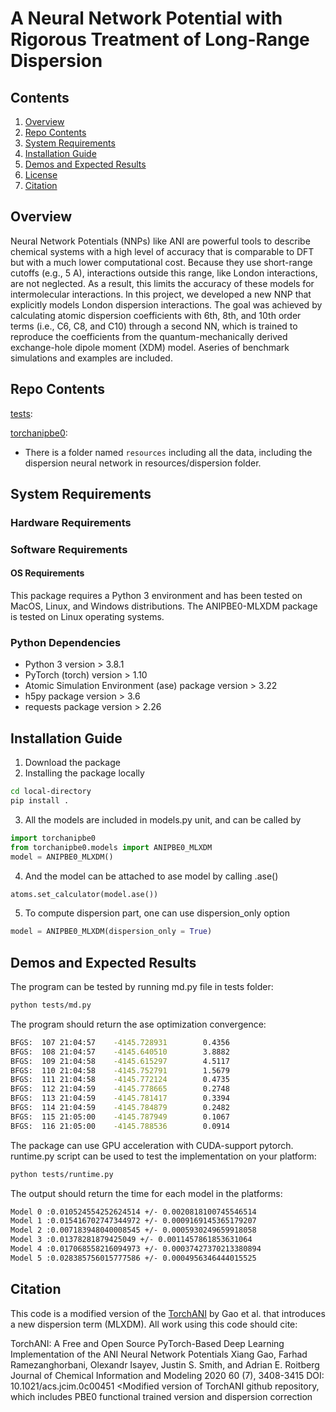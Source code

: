 # A Neural Network Potential with Rigorous Treatment of Long-Range Dispersion

## Contents
1. [Overview](#Overview)
2. [Repo Contents](#Repo-Contents)
3. [System Requirements](#System-Requirements)
4. [Installation Guide](#Installation-Guide)
5. [Demos and Expected Results](#Demos-and-Expected-Results)
6. [License](https://github.com/RowleyGroup/MLXDM/blob/main/LICENSE)
7. [Citation](#Citation)

## Overview
Neural Network Potentials (NNPs) like ANI are powerful tools to describe chemical systems with a high level of accuracy that is comparable to DFT but with a much lower computational cost. Because they use short-range cutoffs (e.g., 5 A), interactions outside this range, like London interactions, are not neglected. As a result, this limits the accuracy of these models for intermolecular interactions. In this project, we developed a new NNP that explicitly models London dispersion interactions. The goal was achieved by calculating atomic dispersion coefficients with 6th, 8th, and 10th order terms (i.e., C6, C8, and C10) through a second NN, which is trained to reproduce the coefficients from the quantum-mechanically derived exchange-hole dipole moment (XDM) model.
Aseries of benchmark simulations and examples are included.

## Repo Contents
[tests](https://github.com/RowleyGroup/MLXDM/tree/main/tests):

[torchanipbe0](https://github.com/RowleyGroup/MLXDM/tree/main/torchanipbe0): 
* There is a folder named ``` resources ``` including all the data, including the dispersion neural network in resources/dispersion folder.

## System Requirements
### Hardware Requirements

### Software Requirements
#### OS Requirements
This package requires a Python 3 environment and has been tested on  MacOS, Linux, and Windows distributions.
The ANIPBE0-MLXDM package is tested on Linux operating systems.

### Python Dependencies
* Python 3 version > 3.8.1
* PyTorch (torch) version > 1.10
* Atomic Simulation Environment (ase) package version > 3.22
* h5py package version > 3.6
* requests package version > 2.26

## Installation Guide
1. Download the package 
2. Installing the package locally
```bash
cd local-directory
pip install .
```
3. All the models are included in models.py unit, and can be called by
```python
import torchanipbe0
from torchanipbe0.models import ANIPBE0_MLXDM
model = ANIPBE0_MLXDM()
```
4. And the model can be attached to ase model by calling .ase()
```python
atoms.set_calculator(model.ase())
```

5. To compute dispersion part, one can use dispersion_only option
```python
model = ANIPBE0_MLXDM(dispersion_only = True)
```

## Demos and Expected Results
The program can be tested by running md.py file in tests folder:
```bash
python tests/md.py
```
The program should return the ase optimization convergence:
```bash
BFGS:  107 21:04:57    -4145.728931        0.4356
BFGS:  108 21:04:57    -4145.640510        3.8882
BFGS:  109 21:04:58    -4145.615297        4.5117
BFGS:  110 21:04:58    -4145.752791        1.5679
BFGS:  111 21:04:58    -4145.772124        0.4735
BFGS:  112 21:04:59    -4145.778665        0.2748
BFGS:  113 21:04:59    -4145.781417        0.3394
BFGS:  114 21:04:59    -4145.784879        0.2482
BFGS:  115 21:05:00    -4145.787949        0.1067
BFGS:  116 21:05:00    -4145.788536        0.0914
```

The package can use GPU acceleration with CUDA-support pytorch. runtime.py script can be used to test the implementation on your platform:
```bash
python tests/runtime.py
```

The output should return the time for each model in the platforms:
```bash
Model 0 :0.010524554252624514 +/- 0.0020818100745546514
Model 1 :0.015416702747344972 +/- 0.0009169145365179207
Model 2 :0.007183948040008545 +/- 0.0005930249659918058
Model 3 :0.01378281879425049 +/- 0.0011457861853631064
Model 4 :0.017068558216094973 +/- 0.00037427370213380894
Model 5 :0.028385756015777586 +/- 0.0004956346444015525
```

## Citation

This code is a modified version of the [TorchANI](https://github.com/aiqm/torchani) by Gao et al. that introduces a new dispersion term (MLXDM). All work using this code should cite:

TorchANI: A Free and Open Source PyTorch-Based Deep Learning Implementation of the ANI Neural Network Potentials
Xiang Gao, Farhad Ramezanghorbani, Olexandr Isayev, Justin S. Smith, and Adrian E. Roitberg
Journal of Chemical Information and Modeling 2020 60 (7), 3408-3415
DOI: 10.1021/acs.jcim.0c00451
<Modified version of TorchANI github repository, which includes PBE0 functional trained version and dispersion correction

<!--- Feature includes in this modification:
1. Dispersion module: includes the network to map from AEV to coefficient 
2. Interface with ase using existed torchani code to compute the energy and atomic forces
3. Coefficients module: extract the information about components of dispersion energy --->
